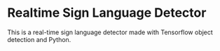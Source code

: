 # Realtime Sign Language Detector
This is a real-time sign language detector made with Tensorflow object detection and Python.
